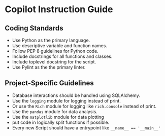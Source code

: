 # Copilot Instruction Guide

## Coding Standards
- Use Python as the primary language.
- Use descriptive variable and function names.
- Follow PEP 8 guidelines for Python code.
- Include docstrings for all functions and classes.
- Include toplevel docstring for the script.
- Use Pylint as the the primary linter.

## Project-Specific Guidelines
- Database interactions should be handled using SQLAlchemy.
- Use the `logging` module for logging instead of print.
- Or use the `Rich` module for logging like `rich.console` instead of print.
- Use the `pandas` module for data analysis.
- Use the `matplotlib` module for data plotting
- put code in logically split functions if possible.
- Every new Script should have a entrypoint like `__name__ == '__main__'`